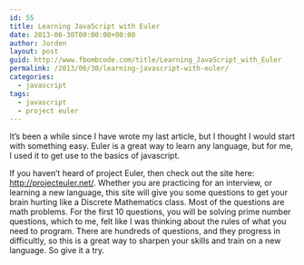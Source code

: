 ```yaml
---
id: 55
title: Learning JavaScript with Euler
date: 2013-06-30T00:00:00+00:00
author: Jorden
layout: post
guid: http://www.fbombcode.com/title/Learning_JavaScript_with_Euler
permalink: /2013/06/30/learning-javascript-with-euler/
categories:
  - javascript
tags:
  - javascript
  - project euler
---
```

 <p> It&#8217;s been a while since I have wrote my last article, but I thought I would start with something easy. Euler is a great way to learn any language, but for me, I used it to get use to the basics of javascript. </p> <p> If you haven&#8217;t heard of project Euler, then check out the site here: <a href="http://projecteuler.net/">http://projecteuler.net/</a>. Whether you are practicing for an interview, or learning a new language, this site will give you some questions to get your brain hurting like a Discrete Mathematics class. Most of the questions are math problems. For the first 10 questions, you will be solving prime number questions, which to me, felt like I was thinking about the rules of what you need to program. There are hundreds of questions, and they progress in difficultly, so this is a great way to sharpen your skills and train on a new language. So give it a try. </p>